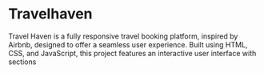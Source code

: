 # Travelhaven
Travel Haven is a fully responsive travel booking platform, inspired by Airbnb, designed to offer a seamless user experience. Built using HTML, CSS, and JavaScript, this project features an interactive user interface with sections
